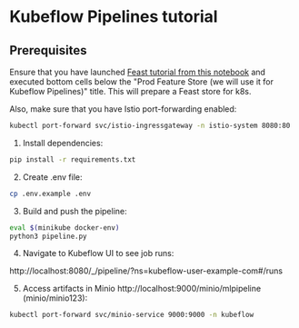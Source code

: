 # Kubeflow Pipelines tutorial

## Prerequisites

Ensure that you have launched [Feast tutorial from this notebook](../../session4/feast/Feast.ipynb) and executed bottom cells below the "Prod Feature Store (we will use it for Kubeflow Pipelines)" title. This will prepare a Feast store for k8s.

Also, make sure that you have Istio port-forwarding enabled:

```bash
kubectl port-forward svc/istio-ingressgateway -n istio-system 8080:80
```

1. Install dependencies:

```bash
pip install -r requirements.txt
```

2. Create .env file:

```bash
cp .env.example .env
```

3. Build and push the pipeline:

```bash
eval $(minikube docker-env)
python3 pipeline.py
```

4. Navigate to Kubeflow UI to see job runs:

http://localhost:8080/_/pipeline/?ns=kubeflow-user-example-com#/runs


5. Access artifacts in Minio http://localhost:9000/minio/mlpipeline (minio/minio123):

```bash
kubectl port-forward svc/minio-service 9000:9000 -n kubeflow
```
